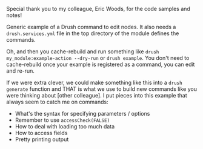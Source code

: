 Special thank you to my colleague, Eric Woods, for the code samples and notes!

Generic example of a Drush command to edit nodes.  It also needs a `drush.services.yml` file in the top directory of the module defines the commands.

Oh, and then you cache-rebuild and run something like `drush my_module:example-action --dry-run` or `drush example`. You don't need to cache-rebuild once your example is registered as a command, you can edit and re-run.

If we were extra clever, we could make something like this into a `drush generate` function and THAT is what we use to build new commands like you were thinking about [other colleague]. I put pieces into this example that always seem to catch me on commands:

* What's the syntax for specifying parameters / options
* Remember to use `accessCheck(FALSE)`
* How to deal with loading too much data
* How to access fields
* Pretty printing output

